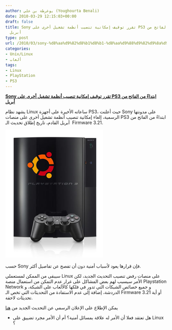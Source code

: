 ```yaml
---
author: يوغرطة بن علي (Youghourta Benali)
date: 2010-03-29 12:15:03+00:00
draft: false
title: Sony تقرر توقيف إمكانية تنصيب أنظمة تشغيل أخرى على PS3 ابتداءً من الفاتح من
  أبريل
type: post
url: /2010/03/sony-%d8%aa%d9%82%d8%b1%d8%b1-%d8%aa%d9%88%d9%82%d9%8a%d9%81-%d8%a5%d9%85%d9%83%d8%a7%d9%86%d9%8a%d8%a9-%d8%aa%d9%86%d8%b5%d9%8a%d8%a8-%d8%a3%d9%86%d8%b8%d9%85%d8%a9-%d8%aa%d8%b4%d8%ba%d9%8a%d9%84/
categories:
- Unix/Linux
- ألعاب
tags:
- Linux
- PlayStation
- PS3
---
```


[**Sony تقرر توقيف إمكانية تنصيب أنظمة تشغيل أخرى على PS3 ابتداءً من الفاتح من أبريل**](https://www.it-scoop.com/2010/03/sony-%d8%aa%d9%82%d8%b1%d8%b1-%d8%aa%d9%88%d9%82%d9%8a%d9%81-%d8%a5%d9%85%d9%83%d8%a7%d9%86%d9%8a%d8%a9-%d8%aa%d9%86%d8%b5%d9%8a%d8%a8-%d8%a3%d9%86%d8%b8%d9%85%d8%a9-%d8%aa%d8%b4%d8%ba%d9%8a%d9%84/)


يشهد نظام Linux ساعاته الأخيرة على أجهزة PS3، حيث أعلنت Sony على مدونتها الرسمية، إلغاء إمكانية تنصيب أنظمة تشغيل أخرى على منصات PS3 ابتداءً من الفاتح من أبريل القادم، تاريخ إطلاق تحديث الـ  Firmware 3.21.

[![](ps3ubuntu.jpg)
](https://www.it-scoop.com/2010/03/sony-%d8%aa%d9%82%d8%b1%d8%b1-%d8%aa%d9%88%d9%82%d9%8a%d9%81-%d8%a5%d9%85%d9%83%d8%a7%d9%86%d9%8a%d8%a9-%d8%aa%d9%86%d8%b5%d9%8a%d8%a8-%d8%a3%d9%86%d8%b8%d9%85%d8%a9-%d8%aa%d8%b4%d8%ba%d9%8a%d9%84/)

حسب Sony فإن قرارها يعود لأسباب أمنية دون أن تفصح عن تفاصيل أكثر.

سيبقى من الممكن لمستعملي Linux على منصات رفض تنصيب التحديث الجديد، لكن الأمر سيسبب لهم بعض المشاكل على غرار عدم التمكن من استعمال منصة Playstation Network و جميع خصائص الشبكات التي تدور في فلكها كالألعاب على الشبكة، و الدردشة، إضافة إلى عدم الاستفادة من التحديثات التي تخص الـ Firmware 3.21 أو أية تحديثات لاحقة.

يمكن الإطلاع على الإعلان الرسمي عن التحديث الجديد من [هنا](http://blog.us.playstation.com/2010/03/28/ps3-firmware-v3-21-update/)

- هل تعتقد فعلا أن الأمر له علاقة بمسائل أمنية؟ أم أن الأمر مجرد تضييق على Linux ؟

